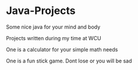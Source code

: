 # Java-Projects
Some nice java for your mind and body

Projects written during my time at WCU

One is a calculator for your simple math needs

One is a fun stick game. Dont lose or you will be sad
